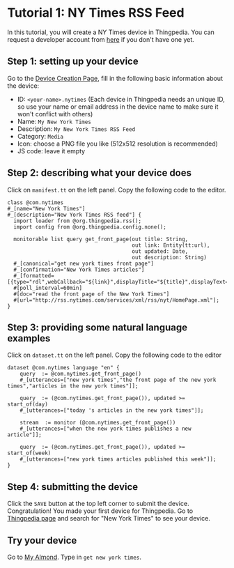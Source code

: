 # Tutorial 1: NY Times RSS Feed 

In this tutorial, you will create a NY Times device in Thingpedia.
You can request a developer account from [here](/user/request-developer) if you don't have one yet. 

## Step 1: setting up your device
Go to the [Device Creation Page](/thingpedia/upload/create), fill in the following basic information 
about the device:
- ID: `<your-name>.nytimes` (Each device in Thingpedia needs an unique ID, so use your name or email address 
in the device name to make sure it won't conflict with others)
- Name: `My New York Times`
- Description: `My New York Times RSS Feed`
- Category: `Media`
- Icon: choose a PNG file you like (512x512 resolution is recommended)
- JS code: leave it empty

## Step 2: describing what your device does
Click on `manifest.tt` on the left panel. Copy the following code to the editor.
```tt
class @com.nytimes
#_[name="New York Times"]
#_[description="New York Times RSS feed"] {
  import loader from @org.thingpedia.rss();
  import config from @org.thingpedia.config.none();

  monitorable list query get_front_page(out title: String,
                                        out link: Entity(tt:url),
                                        out updated: Date,
                                        out description: String)
  #_[canonical="get new york times front page"]
  #_[confirmation="New York Times articles"]
  #_[formatted=[{type="rdl",webCallback="${link}",displayTitle="${title}",displayText="${description}"}]]
  #[poll_interval=60min]
  #[doc="read the front page of the New York Times"]
  #[url="http://rss.nytimes.com/services/xml/rss/nyt/HomePage.xml"];
}
```

## Step 3: providing some natural language examples
Click on `dataset.tt` on the left panel. Copy the following code to the editor
```tt
dataset @com.nytimes language "en" {
    query  := @com.nytimes.get_front_page()
    #_[utterances=["new york times","the front page of the new york times","articles in the new york times"]];

    query  := (@com.nytimes.get_front_page()), updated >= start_of(day)
    #_[utterances=["today 's articles in the new york times"]];

    stream  := monitor (@com.nytimes.get_front_page())
    #_[utterances=["when the new york times publishes a new article"]];

    query  := (@com.nytimes.get_front_page()), updated >= start_of(week)
    #_[utterances=["new york times articles published this week"]];
}
```

## Step 4: submitting the device
Click the `SAVE` button at the top left corner to submit the device. 
Congratulation! You made your first device for Thingpedia. 
Go to [Thingpedia page](/thingpedia) and search for "New York Times" to see your device.

## Try your device
Go to [My Almond](/me). Type in `get new york times`. 